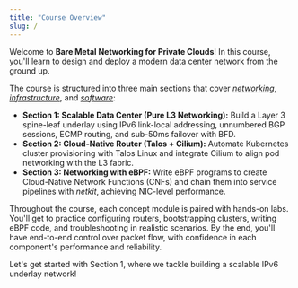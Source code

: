 ```yaml
---
title: "Course Overview"
slug: /
---
```


Welcome to **Bare Metal Networking for Private Clouds**!
In this course, you'll learn to design and deploy a modern data center network from the ground up.

The course is structured into three main sections that cover <ins>*networking*</ins>, <ins>*infrastructure*</ins>, and <ins>*software*</ins>:
- **Section 1: Scalable Data Center (Pure L3 Networking):** Build a Layer 3 spine-leaf underlay using IPv6 link-local addressing, unnumbered BGP sessions, ECMP routing, and sub-50ms failover with BFD.
- **Section 2: Cloud-Native Router (Talos + Cilium):** Automate Kubernetes cluster provisioning with Talos Linux and integrate Cilium to align pod networking with the L3 fabric.
- **Section 3: Networking with eBPF:** Write eBPF programs to create Cloud-Native Network Functions (CNFs) and chain them into service pipelines with *netkit*, achieving NIC-level performance.

Throughout the course, each concept module is paired with hands-on labs.
You'll get to practice configuring routers, bootstrapping clusters, writing eBPF code, and troubleshooting in realistic scenarios.
By the end, you'll have end-to-end control over packet flow, with confidence in each component's performance and reliability.

Let's get started with Section 1, where we tackle building a scalable IPv6 underlay network!
